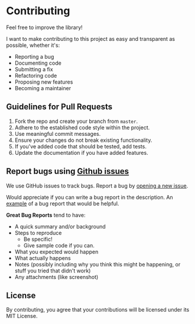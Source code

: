 ﻿# Contributing
Feel free to improve the library!

I want to make contributing to this project as easy and transparent as possible, whether it's:

- Reporting a bug
- Documenting code
- Submitting a fix
- Refactoring code
- Proposing new features
- Becoming a maintainer

## Guidelines for Pull Requests

1. Fork the repo and create your branch from `master`.
2. Adhere to the established code style within the project.
3. Use meaningful commit messages.
4. Ensure your changes do not break existing functionality.
5. If you've added code that should be tested, add tests.
6. Update the documentation if you have added features.

## Report bugs using [Github issues](https://github.com/jaslam94/Junaid.GoogleGemini.Net/issues)
We use GitHub issues to track bugs. Report a bug by [opening a new issue](https://github.com/jaslam94/Junaid.GoogleGemini.Net/issues/new). 

Would appreciate if you can write a bug report in the description. An [example](https://gist.github.com/czottmann/3402842) of a bug report that would be helpful.

**Great Bug Reports** tend to have:

- A quick summary and/or background
- Steps to reproduce
  - Be specific!
  - Give sample code if you can.
- What you expected would happen
- What actually happens
- Notes (possibly including why you think this might be happening, or stuff you tried that didn't work)
- Any attachments (like screenshot)

## License
By contributing, you agree that your contributions will be licensed under its MIT License.